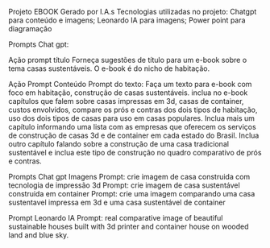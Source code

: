Projeto EBOOK Gerado por I.A.s Tecnologias utilizadas no projeto: Chatgpt para conteúdo e imagens; Leonardo IA para imagens; Power point para diagramação

Prompts Chat gpt:

Ação prompt título Forneça sugestões de título para um e-book sobre o tema casas sustentáveis. O e-book é do nicho de habitação.

Ação Prompt Conteúdo Prompt do texto: Faça um texto para e-book com foco em habitação, construção de casas sustentáveis. inclua no e-book capítulos que falem sobre casas impressas em 3d, casas de container, custos envolvidos, compare os prós e contras dos dois tipos de habitação, uso dos dois tipos de casas para uso em casas populares. Inclua mais um capítulo informando uma lista com as empresas que oferecem os serviços de construção de casas 3d e de container em cada estado do Brasil. Inclua outro capítulo falando sobre a construção de uma casa tradicional sustentável e inclua este tipo de construção no quadro comparativo de prós e contras.

Prompts Chat gpt Imagens Prompt: crie imagem de casa construida com tecnologia de impressão 3d Prompt: crie imagem de casa sustentável construida em container Prompt: crie uma imagem comparando uma casa sustentavel impressa em 3d e uma casa sustentável de container

Prompt Leonardo IA Prompt: real comparative image of beautiful sustainable houses built with 3d printer and container house on wooded land and blue sky.
